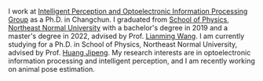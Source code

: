 I work at [Intelligent Perception and Optoelectronic Information Processing Group](https://lab.rjmart.cn/10507/ipoeip) as a Ph.D. in Changchun. I graduated from [School of Physics](http://www.phy.nenu.edu.cn/), [Northeast Normal University](https://www.nenu.edu.cn/) with a bachelor's degree in 2019 and a master's degree in 2022, advised by Prof. [Lianming Wang](https://hxy.hntou.edu.cn/szdw/zrjs/gjzc/202310/t20231023_80854.html). I am currently studying for a Ph.D. in School of Physics, Northeast Normal University, advised by Prof. [Huang Jipeng](http://js.nenu.edu.cn/teacher/index.php?zgh=2012900387). My research interests are in optoelectronic information processing and intelligent perception, and I am recently working on animal pose estimation. 
